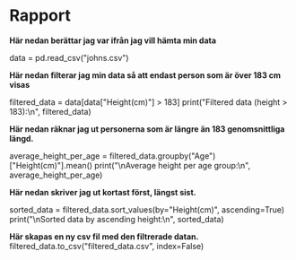 # Rapport

**Här nedan berättar jag var ifrån jag vill hämta min data**

data = pd.read_csv("johns.csv")

**Här nedan filterar jag min data så att endast person som är över 183 cm visas**

filtered_data = data[data["Height(cm)"] > 183]
print("Filtered data (height > 183):\n", filtered_data)

**Här nedan räknar jag ut personerna som är längre än 183 genomsnittliga längd.**

average_height_per_age = filtered_data.groupby("Age")["Height(cm)"].mean()
print("\nAverage height per age group:\n", average_height_per_age)

**Här nedan skriver jag ut kortast först, längst sist.**

sorted_data = filtered_data.sort_values(by="Height(cm)", ascending=True)
print("\nSorted data by ascending height:\n", sorted_data)

**Här skapas en ny csv fil med den filtrerade datan.**
filtered_data.to_csv("filtered_data.csv", index=False)
